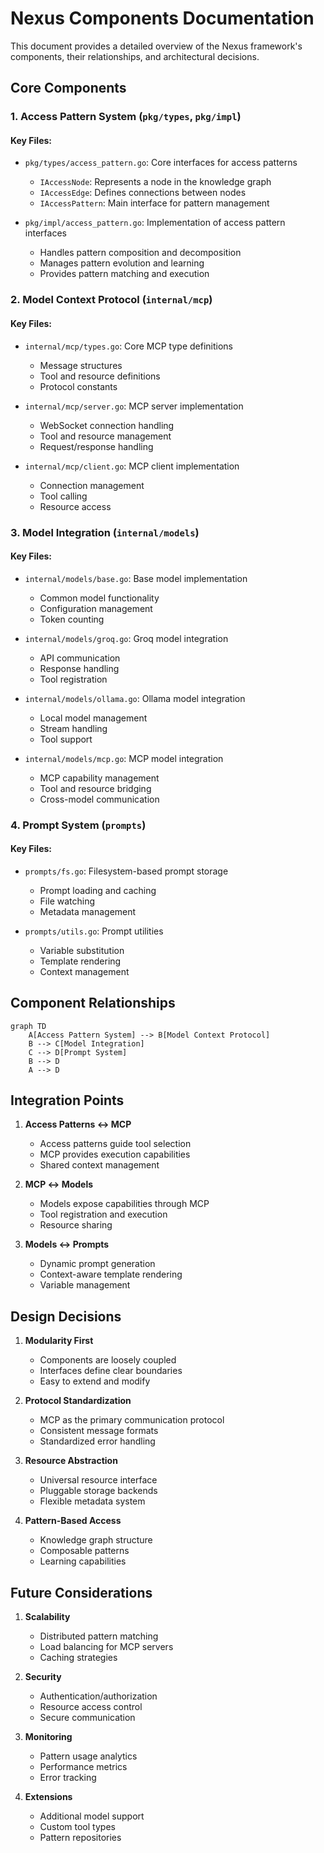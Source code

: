 # Nexus Components Documentation

This document provides a detailed overview of the Nexus framework's components, their relationships, and architectural decisions.

## Core Components

### 1. Access Pattern System (`pkg/types`, `pkg/impl`)

#### Key Files:
- `pkg/types/access_pattern.go`: Core interfaces for access patterns
  - `IAccessNode`: Represents a node in the knowledge graph
  - `IAccessEdge`: Defines connections between nodes
  - `IAccessPattern`: Main interface for pattern management

- `pkg/impl/access_pattern.go`: Implementation of access pattern interfaces
  - Handles pattern composition and decomposition
  - Manages pattern evolution and learning
  - Provides pattern matching and execution

### 2. Model Context Protocol (`internal/mcp`)

#### Key Files:
- `internal/mcp/types.go`: Core MCP type definitions
  - Message structures
  - Tool and resource definitions
  - Protocol constants

- `internal/mcp/server.go`: MCP server implementation
  - WebSocket connection handling
  - Tool and resource management
  - Request/response handling

- `internal/mcp/client.go`: MCP client implementation
  - Connection management
  - Tool calling
  - Resource access

### 3. Model Integration (`internal/models`)

#### Key Files:
- `internal/models/base.go`: Base model implementation
  - Common model functionality
  - Configuration management
  - Token counting

- `internal/models/groq.go`: Groq model integration
  - API communication
  - Response handling
  - Tool registration

- `internal/models/ollama.go`: Ollama model integration
  - Local model management
  - Stream handling
  - Tool support

- `internal/models/mcp.go`: MCP model integration
  - MCP capability management
  - Tool and resource bridging
  - Cross-model communication

### 4. Prompt System (`prompts`)

#### Key Files:
- `prompts/fs.go`: Filesystem-based prompt storage
  - Prompt loading and caching
  - File watching
  - Metadata management

- `prompts/utils.go`: Prompt utilities
  - Variable substitution
  - Template rendering
  - Context management

## Component Relationships

```mermaid
graph TD
    A[Access Pattern System] --> B[Model Context Protocol]
    B --> C[Model Integration]
    C --> D[Prompt System]
    B --> D
    A --> D
```

## Integration Points

1. **Access Patterns ↔ MCP**
   - Access patterns guide tool selection
   - MCP provides execution capabilities
   - Shared context management

2. **MCP ↔ Models**
   - Models expose capabilities through MCP
   - Tool registration and execution
   - Resource sharing

3. **Models ↔ Prompts**
   - Dynamic prompt generation
   - Context-aware template rendering
   - Variable management

## Design Decisions

1. **Modularity First**
   - Components are loosely coupled
   - Interfaces define clear boundaries
   - Easy to extend and modify

2. **Protocol Standardization**
   - MCP as the primary communication protocol
   - Consistent message formats
   - Standardized error handling

3. **Resource Abstraction**
   - Universal resource interface
   - Pluggable storage backends
   - Flexible metadata system

4. **Pattern-Based Access**
   - Knowledge graph structure
   - Composable patterns
   - Learning capabilities

## Future Considerations

1. **Scalability**
   - Distributed pattern matching
   - Load balancing for MCP servers
   - Caching strategies

2. **Security**
   - Authentication/authorization
   - Resource access control
   - Secure communication

3. **Monitoring**
   - Pattern usage analytics
   - Performance metrics
   - Error tracking

4. **Extensions**
   - Additional model support
   - Custom tool types
   - Pattern repositories